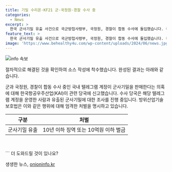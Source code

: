 ```yaml
---
title: 기밀 수리온·KF21 군·국정원·경찰 수사 중
categories:
  - News
excerpt: >
  한국 군사기밀 유출 사건으로 국군방첩사령부, 국정원, 경찰이 합동 수사에 돌입했습니다. 국산 헬기 수리온과 KF21 관련 자료 등을 판매하는 텔레그램 계정이 발견되었고, KAI가 이를 신고했습니다. 수사 당국은 유출자와 실제 유출 범위를 조사 중이며, 방위산업기술보호법에 따라 10년 이하 징역 또는 10억원 이하 벌금이 부과될 수 있습니다. 해당 계정은 돈을 채취하는 피싱 가능성으로도 수사 중입니다.
feature_text: >
  한국 군사기밀 유출 사건으로 국군방첩사령부, 국정원, 경찰이 합동 수사에 돌입했습니다. 국산 헬기 수리온과 KF21 관련 자료 등을 판매하는 텔레그램 계정이 발견되었고, KAI가 이를 신고했습니다. 수사 당국은 유출자와 실제 유출 범위를 조사 중이며, 방위산업기술보호법에 따라 10년 이하 징역 또는 10억원 이하 벌금이 부과될 수 있습니다. 해당 계정은 돈을 채취하는 피싱 가능성으로도 수사 중입니다.
image: 'https://www.behealthy4u.com/wp-content/uploads/2024/06/news.jpg'
---
```


<p><img src="https://www.behealthy4u.com/wp-content/uploads/2024/06/news.jpg" alt="info 속보" /></p>

<p>절차적으로 해결된 것을 확인하여 소스 작성에 착수했습니다.  완성된 결과는 아래와 같습니다. </p>



<p data-ke-size="size16">군과 국정원, 경찰이 합동 수사 중인 국내 텔레그램 계정이 군사기밀을 판매한다는 의혹에 대해 한국항공우주산업(KAI)이 관련 당국에 신고했습니다. 수사 당국은 해당 텔레그램 계정을 운영한 사람과 유출된 군사기밀에 대한 조사를 진행 중입니다. 방위산업기술보호법은 이와 같은 행위에 대해 엄격한 처벌을 명시하고 있습니다.</p>

<table>
<thead>
<tr>
<th style="text-align: center;">구분</th>
<th style="text-align: center;">처벌</th>
</tr>
</thead>
<tbody>
<tr>
<td style="text-align: center;">군사기밀 유출</td>
<td style="text-align: center;">10년 이하 징역 또는 10억원 이하 벌금</td>
</tr>
</tbody>
</table>

<p data-ke-size="size16">&nbsp;</p>

<p>```
더 도와드릴 것이 있나요?</p>
생생한 뉴스, <a href="https://onioninfo.kr" rel="dofollow">onioninfo.kr</a>


